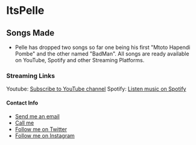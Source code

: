 # ItsPelle

## Songs Made
- Pelle has dropped two songs so far one being his first "Mtoto Hapendi Pombe" and the other named "BadMan". All songs are ready available on YouTube, Spotify and other Streaming Platforms.

### Streaming Links
Youtube: [Subscribe to YouTube channel](https://www.youtube.com/@SoItsPelle)
Spotify: [Listen music on Spotify](https://open.spotify.com/artist/69iLjET0HxbBu1eN4C9UlM?si=B8FOqH8WSZqm1vFMXcDRFQ)


#### Contact Info
- [Send me an email](mailto:pellekhajid69@gmail.com)
- [Call me](tel:0114556976)
- [Follow me on Twitter](https://x.com/Jabalandke?s=09)
- [Follow me on Instagram](https://www.instagram.com/lilpelle_?igsh=YXJ3ZW9jdTZid2pk)






